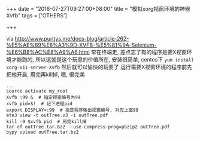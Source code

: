 +++
date = "2016-07-27T09:27:00+08:00"
title = "模拟xorg视窗环境的神器Xvfb"
tags = ['OTHERS']

+++

via <http://www.puritys.me/docs-blog/article-262-%E5%AE%89%E8%A3%9D-XVFB-%E5%81%9A-Selenium-%E6%B8%AC%E8%A9%A6.html>
常在终端走, 差点忘了有的程序是要X视窗环境才能跑的, 所以这就是这个玩意的价值所在, 安装很简单, centos下
`yum install xorg-x11-server-Xvfb`
然后就可以愉快的玩耍了
运行需要X视窗环境的程序前先把他开启, 用完再kill掉, 嗯, 很完美
```
...
source activate my_root
Xvfb :99 &  # 指定视窗编号为99
xvfb_pid=$!  # 记下进程pid
export DISPLAY=:99  # 指定程序输出视窗编号, 对应上面99
ete3 view -t outTree.v3 -i outTree.pdf
kill -9 $xvfb_pid  # 用完kill掉
tar cf outTree.tar.bz2 --use-compress-prog=pbzip2 outTree.pdf
bypy upload outTree.tar.bz2
```